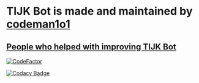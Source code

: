 
# TIJK Bot is made and maintained by [codeman1o1](https://github.com/codeman1o1)

## [People who helped with improving TIJK Bot](https://github.com/codeman1o1/TIJK-Bot/graphs/contributors)

[![CodeFactor](https://www.codefactor.io/repository/github/codeman1o1/tijk-bot/badge)](https://www.codefactor.io/repository/github/codeman1o1/tijk-bot)

[![Codacy Badge](https://app.codacy.com/project/badge/Grade/f7e1f08a32774e7c91590509a7586fe9)](https://www.codacy.com/gh/codeman1o1/TIJK-Bot/dashboard?utm_source=github.com&amp;utm_medium=referral&amp;utm_content=codeman1o1/TIJK-Bot&amp;utm_campaign=Badge_Grade)
